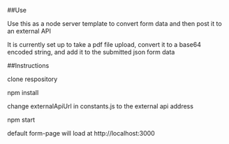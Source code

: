 ##Use

Use this as a node server template to convert form data and then post it to an external API

It is currently set up to take a pdf file upload, convert it to a base64 encoded string, and add it to the submitted json form data

##Instructions

clone respository

npm install

change externalApiUrl in constants.js to the external api address

npm start

default form-page will load at http://localhost:3000


